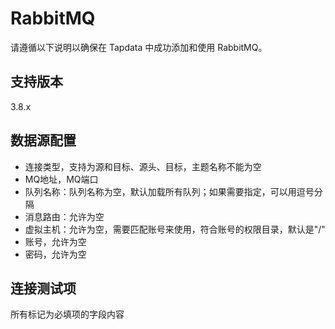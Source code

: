 # RabbitMQ

请遵循以下说明以确保在 Tapdata 中成功添加和使用 RabbitMQ。

## 支持版本

3.8.x

## 数据源配置

- 连接类型，支持为源和目标、源头、目标，主题名称不能为空
- MQ地址，MQ端口
- 队列名称：队列名称为空，默认加载所有队列；如果需要指定，可以用逗号分隔
- 消息路由：允许为空
- 虚拟主机：允许为空，需要匹配账号来使用，符合账号的权限目录，默认是"/"
- 账号，允许为空
- 密码，允许为空

## 连接测试项

所有标记为必填项的字段内容